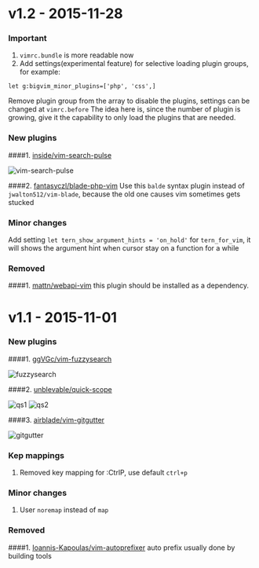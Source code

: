 v1.2 - 2015-11-28
=======

### Important
1. `vimrc.bundle` is more readable now
2. Add settings(experimental feature) for selective loading plugin groups, for example:
```
let g:bigvim_minor_plugins=['php', 'css',]
```
Remove plugin group from the array to disable the plugins, settings can be changed at `vimrc.before`
The idea here is, since the number of plugin is growing, give it the capability to only load the plugins that are needed.

### New plugins
####1. [inside/vim-search-pulse](https://github.com/inside/vim-search-pulse)

![vim-search-pulse](https://camo.githubusercontent.com/d2668b3edb833254fa8f235651df3d6e52e7e8db/687474703a2f2f692e696d6775722e636f6d2f756b5a757469322e676966)

####2. [fantasyczl/blade-php-vim](https://github.com/fantasyczl/blade-php-vim)
Use this `balde` syntax plugin instead of `jwalton512/vim-blade`, because the old one causes vim sometimes gets stucked

### Minor changes
Add setting `let tern_show_argument_hints = 'on_hold'` for `tern_for_vim`, it will shows the argument hint when cursor
stay on a function for a while

### Removed
####1. [mattn/webapi-vim](https://github.com/mattn/webapi-vim)
this plugin should be installed as a dependency.


v1.1 - 2015-11-01
=======
### New plugins
####1. [ggVGc/vim-fuzzysearch](https://github.com/ggVGc/vim-fuzzysearch)

![fuzzysearch](https://github.com/ggVGc/vim-fuzzysearch/raw/master/doc/example.gif)

####2. [unblevable/quick-scope](https://github.com/unblevable/quick-scope)

![qs1](https://cloud.githubusercontent.com/assets/723755/8228897/6603ab28-1580-11e5-82cc-b048e3801edb.gif)
![qs2](https://cloud.githubusercontent.com/assets/723755/8230149/6ecbed28-158b-11e5-9474-89e846e7682c.gif)

####3. [airblade/vim-gitgutter](https://github.com/airblade/vim-gitgutter)

![gitgutter](https://camo.githubusercontent.com/f88161827e0cbb3144455b9e5c7582fdd5b5fc83/68747470733a2f2f7261772e6769746875622e636f6d2f616972626c6164652f76696d2d6769746775747465722f6d61737465722f73637265656e73686f742e706e67)

### Kep mappings
1. Removed key mapping for :CtrlP, use default `ctrl+p`

### Minor changes
1. User `noremap` instead of `map`

### Removed
####1. [Ioannis-Kapoulas/vim-autoprefixer](https://github.com/Ioannis-Kapoulas/vim-autoprefixer)
	auto prefix usually done by building tools
